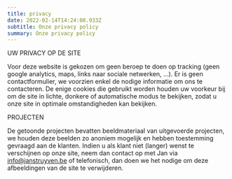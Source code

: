 ```yaml
---
title: privacy
date: 2022-02-14T14:24:08.933Z
subtitle: Onze privacy policy
summary: Onze privacy policy
---
```


UW PRIVACY OP DE SITE

Voor deze website is gekozen om geen beroep te doen op tracking (geen google analytics, maps, links naar sociale netwerken, ...).
Er is geen contactformulier, we voorzien enkel de nodige informatie om ons te contacteren.
De enige cookies die gebruikt worden houden uw voorkeur bij om de site in lichte, donkere of automatische modus te bekijken, zodat u onze site in optimale omstandigheden kan bekijken.

PROJECTEN

De getoonde projecten bevatten beeldmateriaal van uitgevoerde projecten, we houden deze beelden zo anoniem mogelijk en hebben toestemming gevraagd aan de klanten.
Indien u als klant niet (langer) wenst te verschijnen op onze site, neem dan contact op met Jan via info@janstruyven.be of telefonisch, dan doen we het nodige om deze afbeeldingen van de site te verwijderen.
